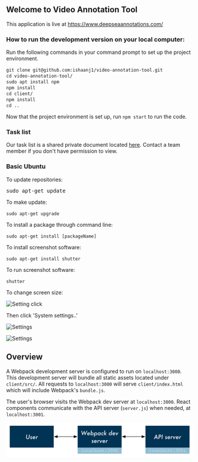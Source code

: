 ## Welcome to Video Annotation Tool
This application is live at https://www.deepseaannotations.com/

### How to run the development version on your local computer:

Run the following commands in your command prompt to set up the project environment.
```
git clone git@github.com:ishaanj1/video-annotation-tool.git
cd video-annotation-tool/
sudo apt install npm
npm install
cd client/
npm install
cd ..
```
Now that the project environment is set up, run `npm start` to run the code.

### Task list
Our task list is a shared private document located
[here](https://docs.google.com/document/d/16zIdhcf8k0fMssgTFSHqLqmJxHvxEBnoGhTnfB3KWcs/edit).
Contact a team member if you don't have permission to view.

### Basic Ubuntu


To update repositories:
<pre>
sudo apt-get update
</pre>


To make update:
```
sudo apt-get upgrade
```


To install a package through command line:
```
sudo apt-get install [packageName]
```


To install screenshot software:
```
sudo apt-get install shutter
```


To run screenshot software:
```
shutter
```
To change screen size:


![Setting click](https://i.imgur.com/SxhAJwm.png)


Then click 'System settings..'


![Settings](https://i.imgur.com/YEljcPC.png)


![Settings](https://i.imgur.com/pXLa4r5.png)


## Overview

A Webpack development server is configured to run on `localhost:3000`. This development server will bundle all static assets located under `client/src/`. All requests to `localhost:3000` will serve `client/index.html` which will include Webpack's `bundle.js`.

The user's browser visits the Webpack dev server at `localhost:3000`. React components communicate with the API server (`server.js`) when needed, at `localhost:3001`.

![Flow diagram](./flow-diagram.png)
